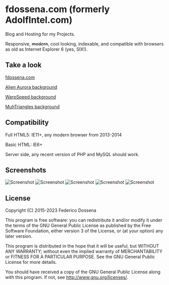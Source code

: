 # fdossena.com (formerly AdolfIntel.com)
Blog and Hosting for my Projects.

Responsive, <del>modern</del>, cool looking, indexable, and compatible with browsers as old as Internet Explorer 6 (yes, SIX!).
 
## Take a look
[fdossena.com](http://fdossena.com/)

[Alien Aurora background](http://fdossena.com/?p=alienaurora/i.frag)

[WarpSpeed background](http://fdossena.com/?p=warpspeed/i.frag)

[MuhTriangles background](http://fdossena.com/?p=muhTriangles.js/index.frag)
 
## Compatibility
Full HTML5: IE11+, any modern browser from 2013-2014

Basic HTML: IE6+

Server side, any recent version of PHP and MySQL should work.

## Screenshots
![Screenshot](http://fdossena.com/this/screen_v10_1.png)
![Screenshot](http://fdossena.com/this/screen_v10_2.png)
![Screenshot](http://fdossena.com/this/screen_v10_3.png)
![Screenshot](http://fdossena.com/this/screen_v10_4.png)
![Screenshot](http://fdossena.com/this/screen_v10_5.png)

## License
Copyright (C) 2015-2023 Federico Dossena

This program is free software: you can redistribute it and/or modify
it under the terms of the GNU General Public License as published by
the Free Software Foundation, either version 3 of the License, or
(at your option) any later version.

This program is distributed in the hope that it will be useful,
but WITHOUT ANY WARRANTY; without even the implied warranty of
MERCHANTABILITY or FITNESS FOR A PARTICULAR PURPOSE.  See the
GNU General Public License for more details.

You should have received a copy of the GNU General Public License
along with this program.  If not, see <http://www.gnu.org/licenses/>.
